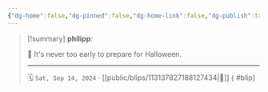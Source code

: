 ```yaml
---
{"dg-home":false,"dg-pinned":false,"dg-home-link":false,"dg-publish":true,"type":"blip","disabled rules":["yaml-title","yaml-title-alias","file-name-heading"],"title":"philipp on mastodon @ 2024-09-14","created-date":"2024-09-14T20:37:20","id":113137827188127440,"updated-date":"2025-05-02T08:50:44","dg-path":"blips/113137827188127434.md","permalink":"/blips/113137827188127434/","dgPassFrontmatter":true}
---
```


> [!summary] **philipp**:
>
> 👻 It's never too early to prepare for Halloween.
> - - -
>
> 🗓️ `Sat, Sep 14, 2024` · [[public/blips/113137827188127434\|🔗]]
{ #blip}


